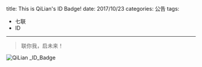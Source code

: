 title: This is QiLian's ID Badge!
date: 2017/10/23
categories: 公告
tags:
- 七联
- ID

---

<blockquote class="blockquote-center">联你我，启未来！</blockquote>

![QiLian _ID_Badge](http://wx1.sinaimg.cn/mw690/a9a40e85gy1fksmhkiiv3j21p40m8k3o.jpg)